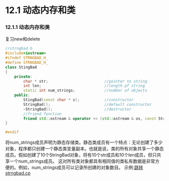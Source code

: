 # 12.1 动态内存和类
### 12.1.1 动态内存和类
复习new和delete
```cpp
//strngbad.h
#include<iostream>
#ifndef STRNGBAD_H_
#define STRNGBAD_H_
class StingBad
{
    private:
        char * str;                         //pointer to string
        int len;                            //length pf string
        static int num_strings;             //number of objects
    public:
        StingBad(const char * s);           //constructor
        StringBad();                        //default constructor
        ~StringBad();                       //destructor
        //friend function
        friend std::ostream & operator << (std::ostream & os, const StringBad & st);
}

#endif
```
将num_strings成员声明为静态存储类。静态类成员有一个特点：无论创建了多少对象，程序都只创建一个静态类变量副本。也就是说，类的所有对象共享一个静态成员。假如创建了10个StringBad对象，将有10个str成员和10个len成员，但只共享一个num_strings成员。
这对所有类对象都具有相同值的类私有数据是非常方便的。例如，num_strings成员可以记录所创建的对象数目。
示例:[跳转strngbad.cp](./referfile/#strngbad.cpp)